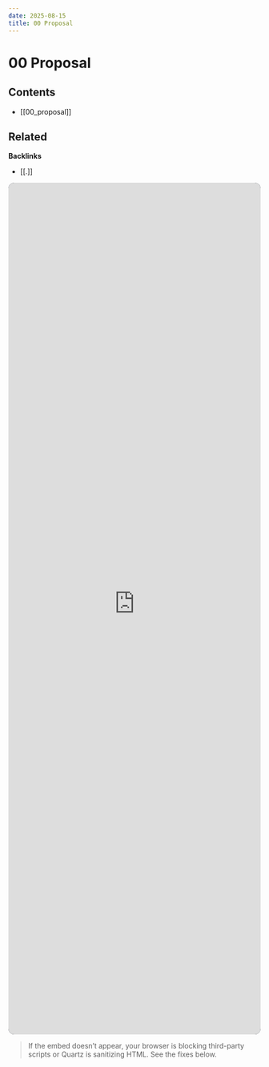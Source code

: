 ```yaml
---
date: 2025-08-15
title: 00 Proposal
---
```

# 00 Proposal

<!-- AUTO-TOC:START -->

## Contents
- [[00_proposal]]

<!-- AUTO-TOC:END -->


<!-- RELATED:START -->

## Related
**Backlinks**
- [[.]]

<!-- RELATED:END -->














<section id="executive-proposal">
  <iframe
    src="https://builtbyrays-proposal.pages.dev"
    title="Executive Growth Proposal"
    width="100%"
    height="1700"
    style="border:0;border-radius:12px;background:#0b1220"
    loading="lazy"
  ></iframe>
</section>


> If the embed doesn’t appear, your browser is blocking third-party scripts or Quartz is sanitizing HTML. See the fixes below.